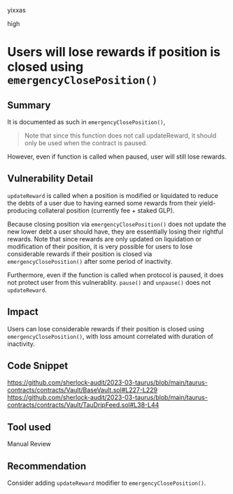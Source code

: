 yixxas

high

# Users will lose rewards if position is closed using `emergencyClosePosition()`

## Summary
It is documented as such in `emergencyClosePosition()`,

> Note that since this function does not call updateReward, it should only be used when the contract is paused.

However, even if function is called when paused, user will still lose rewards.

## Vulnerability Detail

`updateReward` is called when a position is modified or liquidated to reduce the debts of a user due to having earned some rewards from their yield-producing collateral position (currently fee + staked GLP).

Because closing position via `emergencyClosePosition()` does not update the new lower debt a user should have, they are essentially losing their rightful rewards. Note that since rewards are only updated on liquidation or modification of their position, it is very possible for users to lose considerable rewards if their position is closed via `emergencyClosePosition()` after some period of inactivity.

Furthermore, even if the function is called when protocol is paused, it does not protect user from this vulnerablity. `pause()` and `unpause()` does not `updateReward`.

## Impact
Users can lose considerable rewards if their position is closed using `emergencyClosePosition()`, with loss amount correlated with duration of inactivity.

## Code Snippet
https://github.com/sherlock-audit/2023-03-taurus/blob/main/taurus-contracts/contracts/Vault/BaseVault.sol#L227-L229
https://github.com/sherlock-audit/2023-03-taurus/blob/main/taurus-contracts/contracts/Vault/TauDripFeed.sol#L38-L44

## Tool used

Manual Review

## Recommendation
Consider adding `updateReward` modifier to `emergencyClosePosition()`.